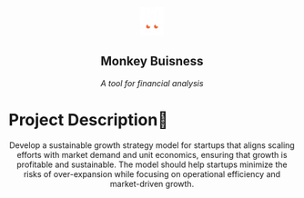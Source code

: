 <div align = "center">
    <img src="./frontend/assets/logo.png" height="50">
    <h2 align="center">
        Monkey Buisness
    </h2>
     <i>A tool for financial analysis</i>
</div>

# Project Description📝

<p align='center'>
Develop a sustainable growth strategy model for startups that aligns scaling efforts with market demand and unit economics,
ensuring that growth is profitable and sustainable. The model should help startups minimize the risks of over-expansion while
focusing on operational efficiency and market-driven growth.
</p>
